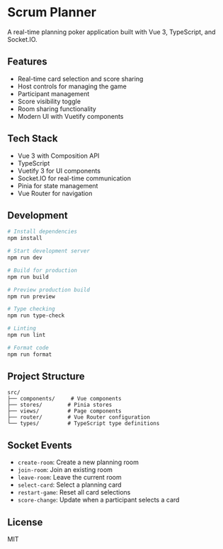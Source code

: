 # Scrum Planner

A real-time planning poker application built with Vue 3, TypeScript, and Socket.IO.

## Features

- Real-time card selection and score sharing
- Host controls for managing the game
- Participant management
- Score visibility toggle
- Room sharing functionality
- Modern UI with Vuetify components

## Tech Stack

- Vue 3 with Composition API
- TypeScript
- Vuetify 3 for UI components
- Socket.IO for real-time communication
- Pinia for state management
- Vue Router for navigation

## Development

```bash
# Install dependencies
npm install

# Start development server
npm run dev

# Build for production
npm run build

# Preview production build
npm run preview

# Type checking
npm run type-check

# Linting
npm run lint

# Format code
npm run format
```

## Project Structure

```
src/
├── components/     # Vue components
├── stores/        # Pinia stores
├── views/         # Page components
├── router/        # Vue Router configuration
└── types/         # TypeScript type definitions
```

## Socket Events

- `create-room`: Create a new planning room
- `join-room`: Join an existing room
- `leave-room`: Leave the current room
- `select-card`: Select a planning card
- `restart-game`: Reset all card selections
- `score-change`: Update when a participant selects a card

## License

MIT
